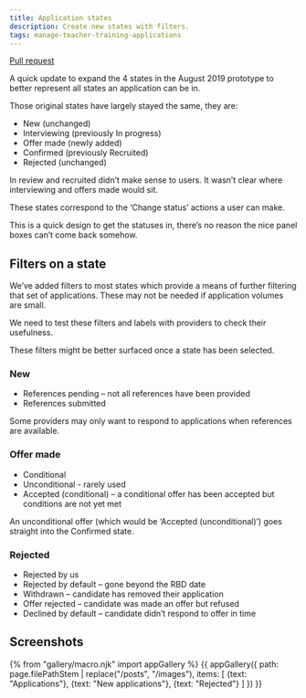 ```yaml
---
title: Application states
description: Create new states with filters.
tags: manage-teacher-training-applications
---
```

[Pull request](https://github.com/DFE-Digital/manage-teacher-training-applications-prototype/pull/2)

A quick update to expand the 4 states in the August 2019 prototype to better represent all states an application can be in.

Those original states have largely stayed the same, they are:

* New (unchanged)
* Interviewing (previously In progress)
* Offer made (newly added)
* Confirmed (previously Recruited)
* Rejected (unchanged)

In review and recruited didn’t make sense to users. It wasn’t clear where interviewing and offers made would sit.

These states correspond to the ‘Change status’ actions a user can make.

This is a quick design to get the statuses in, there’s no reason the nice panel boxes can’t come back somehow.

## Filters on a state

We’ve added filters to most states which provide a means of further filtering that set of applications. These may not be needed if application volumes are small.

We need to test these filters and labels with providers to check their usefulness.

These filters might be better surfaced once a state has been selected.

### New

* References pending – not all references have been provided
* References submitted

Some providers may only want to respond to applications when references are available.

### Offer made

* Conditional
* Unconditional - rarely used
* Accepted (conditional) – a conditional offer has been accepted but conditions are not yet met

An unconditional offer (which would be ‘Accepted (unconditional)’) goes straight into the Confirmed state.

### Rejected

* Rejected by us
* Rejected by default – gone beyond the RBD date
* Withdrawn – candidate has removed their application
* Offer rejected – candidate was made an offer but refused
* Declined by default – candidate didn’t respond to offer in time

## Screenshots

{% from "gallery/macro.njk" import appGallery %}
{{ appGallery({
  path: page.filePathStem | replace("/posts", "/images"),
  items: [
    {text: "Applications"},
    {text: "New applications"},
    {text: "Rejected"}
  ]
}) }}
